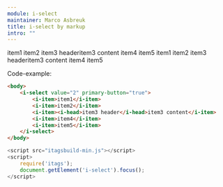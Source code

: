 ```yaml
---
module: i-select
maintainer: Marco Asbreuk
title: i-select by markup
intro: ""
---
```


<i-select value="2" class="i-primary">
    <i-item>item1</i-item>
    <i-item>item2</i-item>
    <i-item><i-head>item3 header</i-head>item3 content</i-item>
    <i-item>item4</i-item>
    <i-item>item5</i-item>
</i-select>

<i-select value="2">
    <i-item>item1</i-item>
    <i-item>item2</i-item>
    <i-item><i-head>item3 header</i-head>item3 content</i-item>
    <i-item>item4</i-item>
    <i-item>item5</i-item>
</i-select>

<p>Code-example:</p>


```html
<body>
    <i-select value="2" primary-button="true">
        <i-item>item1</i-item>
        <i-item>item2</i-item>
        <i-item><i-head>item3 header</i-head>item3 content</i-item>
        <i-item>item4</i-item>
        <i-item>item5</i-item>
    </i-select>
</body>
```

```js
<script src="itagsbuild-min.js"></script>
<script>
    require('itags');
    document.getElement('i-select').focus();
</script>
```

<script src="../../dist/itagsbuild.js"></script>
<script>
    require('itags');
    document.getElement('i-select').focus();
</script>
